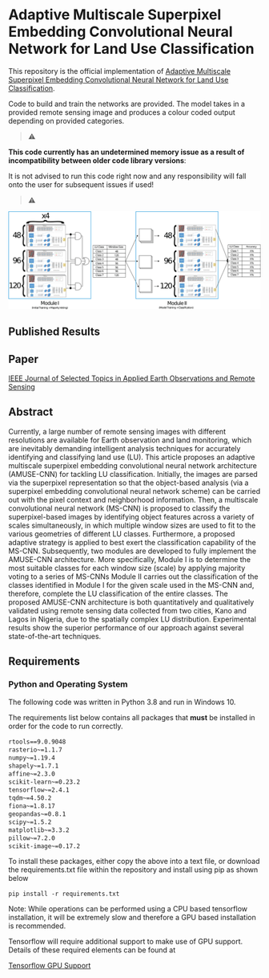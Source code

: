 # Adaptive Multiscale Superpixel Embedding Convolutional Neural Network for Land Use Classification

This repository is the official implementation of [Adaptive Multiscale Superpixel Embedding Convolutional Neural Network for Land Use Classification](https://ieeexplore.ieee.org/document/9875975).

Code to build and train the networks are provided. The model takes in a provided remote sensing image and produces a colour coded output depending on provided categories.

> :warning: 

**This code currently has an undetermined memory issue as a result of incompatibility between older code library versions**: 

It is not advised to run this code right now and any responsibility will fall onto the user for subsequent issues if used!

> :warning:


![AMUSE-CNN Architecture](images/amuse_cnn.jpg "AMUSE CNN Architecture")

## Published Results


## Paper

[IEEE Journal of Selected Topics in Applied Earth Observations and Remote Sensing](https://ieeexplore.ieee.org/document/9875975)

## Abstract

Currently, a large number of remote sensing images with different resolutions are available for Earth observation and land monitoring, which are inevitably demanding intelligent analysis techniques for accurately identifying and classifying land use (LU). This article proposes an adaptive multiscale superpixel embedding convolutional neural network architecture (AMUSE-CNN) for tackling LU classification. Initially, the images are parsed via the superpixel representation so that the object-based analysis (via a superpixel embedding convolutional neural network scheme) can be carried out with the pixel context and neighborhood information. Then, a multiscale convolutional neural network (MS-CNN) is proposed to classify the superpixel-based images by identifying object features across a variety of scales simultaneously, in which multiple window sizes are used to fit to the various geometries of different LU classes. Furthermore, a proposed adaptive strategy is applied to best exert the classification capability of the MS-CNN. Subsequently, two modules are developed to fully implement the AMUSE-CNN architecture. More specifically, Module I is to determine the most suitable classes for each window size (scale) by applying majority voting to a series of MS-CNNs Module II carries out the classification of the classes identified in Module I for the given scale used in the MS-CNN and, therefore, complete the LU classification of the entire classes. The proposed AMUSE-CNN architecture is both quantitatively and qualitatively validated using remote sensing data collected from two cities, Kano and Lagos in Nigeria, due to the spatially complex LU distribution. Experimental results show the superior performance of our approach against several state-of-the-art techniques.

## Requirements

### Python and Operating System

The following code was written in Python 3.8 and run in Windows 10.

The requirements list below contains all packages that <b>must</b> be installed in order for the code to run correctly.

```
rtools==9.0.9048
rasterio~=1.1.7
numpy~=1.19.4
shapely~=1.7.1
affine~=2.3.0
scikit-learn~=0.23.2
tensorflow~=2.4.1
tqdm~=4.50.2
fiona~=1.8.17
geopandas~=0.8.1
scipy~=1.5.2
matplotlib~=3.3.2
pillow~=7.2.0
scikit-image~=0.17.2
```

To install these packages, either copy the above into a text file, or download the requirements.txt file within the repository and install using pip as shown below

```setup
pip install -r requirements.txt
```

Note: While operations can be performed using a CPU based tensorflow installation, it will be extremely slow and therefore a GPU based installation is recommended.


Tensorflow will require additional support to make use of GPU support. Details of these required elements can be found at

[Tensorflow GPU Support](https://tensorflow.org/install/gpu)